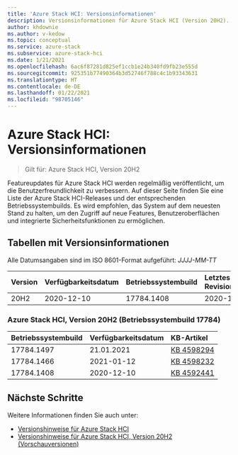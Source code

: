 ```yaml
---
title: 'Azure Stack HCI: Versionsinformationen'
description: Versionsinformationen für Azure Stack HCI (Version 20H2).
author: khdownie
ms.author: v-kedow
ms.topic: conceptual
ms.service: azure-stack
ms.subservice: azure-stack-hci
ms.date: 1/21/2021
ms.openlocfilehash: 6ac6f87281d825ef1ccb1e24b340fd9fb23e555d
ms.sourcegitcommit: 925351b77490364b3d52746f788c4c1b93343631
ms.translationtype: HT
ms.contentlocale: de-DE
ms.lasthandoff: 01/22/2021
ms.locfileid: "98705146"
---
```

# <a name="azure-stack-hci-release-information"></a>Azure Stack HCI: Versionsinformationen

> Gilt für: Azure Stack HCI, Version 20H2

Featureupdates für Azure Stack HCI werden regelmäßig veröffentlicht, um die Benutzerfreundlichkeit zu verbessern. Auf dieser Seite finden Sie eine Liste der Azure Stack HCI-Releases und der entsprechenden Betriebssystembuilds. Es wird empfohlen, das System auf dem neuesten Stand zu halten, um den Zugriff auf neue Features, Benutzeroberflächen und integrierte Sicherheitsfunktionen zu ermöglichen.

## <a name="release-information-tables"></a>Tabellen mit Versionsinformationen

Alle Datumsangaben sind im ISO 8601-Format aufgeführt: *JJJJ-MM-TT*

| **Version** | **Verfügbarkeitsdatum** | **Betriebssystembuild**      | **Letztes Revisionsdatum** |
|:------------|:----------------------|:------------------|:-------------------------|
| 20H2        | 2020-12-10            | 17784.1408        | 2020-12-10               |

### <a name="azure-stack-hci-version-20h2-os-build-17784"></a>Azure Stack HCI, Version 20H2 (Betriebssystembuild 17784)

| **Betriebssystembuild** | **Verfügbarkeitsdatum** | **KB-Artikel**                                           |
|:------------ |:----------------------|:---------------------------------------------------------|
| 17784.1497   | 21.01.2021            | [KB 4598294](https://support.microsoft.com/topic/january-21-2021-preview-update-kb4598294-cc405eaa-41e5-f8fb-cf3b-dd5357135f17) |
| 17784.1466   | 2021-01-12            | [KB 4598232](https://support.microsoft.com/help/4598232/january-12-2021-security-update-kb4598232) |
| 17784.1408   | 2020-12-10            | [KB 4592441](https://support.microsoft.com/topic/december-8-2020-security-update-kb4592441-81a1f99c-717f-7cd6-b9d4-76d88206634d) |

## <a name="next-steps"></a>Nächste Schritte

Weitere Informationen finden Sie auch unter:

- [Versionshinweise für Azure Stack HCI](https://support.microsoft.com/help/4595086/)
- [Versionshinweise für Azure Stack HCI, Version 20H2 (Vorschauversionen)](preview-release-notes.md)